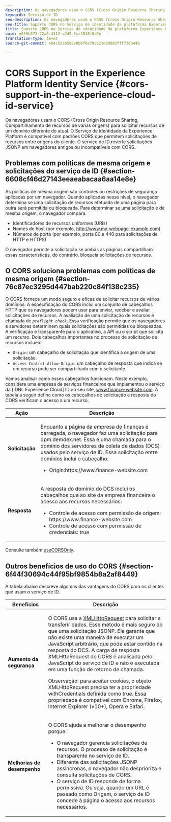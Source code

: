 ```yaml
---
description: Os navegadores usam o CORS (Cross Origin Resource Sharing, Compartilhamento de recursos de várias origens) para solicitar recursos de um domínio diferente do atual. O Serviço de identidade da Experience Platform é compatível com padrões CORS que permitem solicitações de recursos entre origens do cliente. O serviço de ID reverte solicitações JSONP em navegadores antigos ou incompatíveis com CORS.
keywords: Serviço de ID
seo-description: Os navegadores usam o CORS (Cross Origin Resource Sharing, Compartilhamento de recursos de várias origens) para solicitar recursos de um domínio diferente do atual. O Serviço de identidade da Experience Platform é compatível com padrões CORS que permitem solicitações de recursos entre origens do cliente. O serviço de ID reverte solicitações JSONP em navegadores antigos ou incompatíveis com CORS.
seo-title: Suporte CORS no Serviço de identidade da plataforma Experience Platform
title: Suporte CORS no Serviço de identidade da plataforma Experience Platform
uuid: e656b573-72a8-4312-a7d5-5cc3818f0a9e
translation-type: tm+mt
source-git-commit: 484c52265d8e0b6f0e79cb21d09082fff730a44b

---
```



# CORS Support in the Experience Platform Identity Service {#cors-support-in-the-experience-cloud-id-service}

Os navegadores usam o CORS (Cross Origin Resource Sharing, Compartilhamento de recursos de várias origens) para solicitar recursos de um domínio diferente do atual. O Serviço de identidade da Experience Platform é compatível com padrões CORS que permitem solicitações de recursos entre origens do cliente. O serviço de ID reverte solicitações JSONP em navegadores antigos ou incompatíveis com CORS.

## Problemas com políticas de mesma origem e solicitações do serviço de ID {#section-6608cf46d27143eeaeabacaa6aa14e8e}

As políticas de mesma origem são controles ou restrições de segurança aplicadas por um navegador. Quando aplicadas nesse nível, o navegador determina se uma solicitação de recursos efetuada de uma página para outra será permitida ou bloqueada. Para determinar se uma solicitação é de mesma origem, o navegador compara:

* Identificadores de recursos uniformes (URIs)
* Nomes de host (por exemplo, http://www.my-webpage-example.com)
* Números de porta (por exemplo, porta 80 e 440 para solicitações de HTTP e HTTPS)

O navegador permite a solicitação se ambas as páginas compartilham essas características, do contrário, bloqueia solicitações de recursos.

## O CORS soluciona problemas com políticas de mesma origem {#section-76c87ec3295d447bab220c84f138c235}

O CORS fornece um modo seguro e eficaz de solicitar recursos de vários domínios. A especificação do CORS inclui um conjunto de cabeçalhos HTTP que os navegadores podem usar para enviar, receber e avaliar solicitações de recursos. A avaliação de uma solicitação de recursos é chamada de *`preflight check`*. Essa verificação permite que os navegadores e servidores determinem quais solicitações são permitidas ou bloqueadas. A verificação é transparente para o aplicativo, a API ou o script que solicita um recurso. Dois cabeçalhos importantes no processo de solicitação de recursos incluem:

* `Origin`: um cabeçalho de solicitação que identifica a origem de uma solicitação.
* `Access-Control-Allow-Origin`: um cabeçalho de resposta que indica se um recurso pode ser compartilhado com o solicitante.

Vamos analisar como esses cabeçalhos funcionam. Neste exemplo, considere uma empresa de serviços financeiros que implementou o serviço da [!DNL Experience Cloud] ID no seu site, www.finance-website.com. A tabela a seguir define como os cabeçalhos de solicitação e resposta do CORS verificam o acesso a um recurso.

<table id="table_B004ACF52B5A4D33B1DCF7EA77BE4E6D"> 
 <thead> 
  <tr> 
   <th colname="col1" class="entry"> Ação </th> 
   <th colname="col2" class="entry"> Descrição </th> 
  </tr> 
 </thead>
 <tbody> 
  <tr> 
   <td colname="col1"> <p> <b>Solicitação</b> </p> </td> 
   <td colname="col2"> <p>Enquanto a página da empresa de finanças é carregada, o navegador faz uma solicitação para <span class="codeph">dpm.demdex.net</span>. Essa é uma chamada para o domínio dos servidores de coleta de dados (DCS) usados pelo serviço de ID. Essa solicitação entre domínios inclui o cabeçalho: </p> <p> 
     <ul class="simplelist"> 
      <li> <span class="codeph"> Origin:https://www.finance-website.com</span> </li> 
     </ul> </p> </td> 
  </tr> 
  <tr> 
   <td colname="col1"> <p> <b>Resposta</b> </p> </td> 
   <td colname="col2"> <p>A resposta do domínio do DCS inclui os cabeçalhos que ao site da empresa financeira o acesso aos recursos necessários: </p> <p> 
     <ul class="simplelist"> 
      <li> <span class="codeph"> Controle de acesso com permissão de origem: https://www.finance-website.com</span> </li> 
      <li> <span class="codeph"> Controle de acesso com permissão de credenciais: true</span> </li> 
     </ul> </p> </td> 
  </tr> 
 </tbody> 
</table>

Consulte também [useCORSOnly](../library/function-vars/use-cors-only.md#reference-8a9a143d838b48d6b23329b84b13e1fa).

## Outros benefícios de uso do CORS {#section-6f44f30694c44f95bf9854b8a2af8449}

A tabela abaixo descreve algumas das vantagens do CORS para os clientes que usam o serviço de ID.

<table id="table_AEB51A263D454F90B66E8C8D0513CF79"> 
 <thead> 
  <tr> 
   <th colname="col1" class="entry"> Benefícios </th> 
   <th colname="col2" class="entry"> Descrição </th> 
  </tr>
 </thead>
 <tbody> 
  <tr> 
   <td colname="col1"> <p><b>Aumento da segurança</b> </p> </td> 
   <td colname="col2"> <p>O CORS usa a <a href="https://developer.mozilla.org/en-US/docs/Web/API/XMLHttpRequest" format="https" scope="external">XMLHttpRequest</a> para solicitar e transferir dados. Esse método é mais seguro do que uma solicitação JSONP. Ele garante que não existe uma maneira de executar um JavaScript arbitrário, que pode estar contido na resposta do DCS. A carga de resposta XMLHttpRequest do CORS é analisada pelo JavaScript do serviço de ID e não é executada em uma função de retorno de chamada. </p> <p> <p>Observação: para aceitar cookies, o objeto <span class="codeph">XMLHttpRequest</span> precisa ter a propriedade <span class="codeph">withCredentials</span> definida como <span class="codeph">true</span>. Essa propriedade é compatível com Chrome, Firefox, Internet Explorer (v10+), Opera e Safari. </p> </p> </td> 
  </tr> 
  <tr> 
   <td colname="col1"> <p><b>Melhorias de desempenho</b> </p> </td> 
   <td colname="col2"> <p>O CORS ajuda a melhorar o desempenho porque: </p> 
    <ul id="ul_EC3A178003A94D70883B914050D7C464"> 
     <li id="li_F8B44352BFBB46CDBD07AE40B9F2D0EC">O navegador gerencia solicitações de recursos. O processo de solicitação é transparente no serviço de ID. </li> 
     <li id="li_C63E43A4CAB84210AB6A39100E5864BE">Diferente das solicitações JSONP assíncronas, o navegador não desprioriza e consulta solicitações de CORS. </li> 
     <li id="li_1A2A15F591B84D1BAED3CFAB391EEBEC">O serviço de ID responde de forma permissiva. Ou seja, quando um URL é passado como <span class="codeph">Origem</span>, o serviço de ID concede à página o acesso aos recursos necessários. </li> 
    </ul> </td> 
  </tr> 
 </tbody> 
</table>

